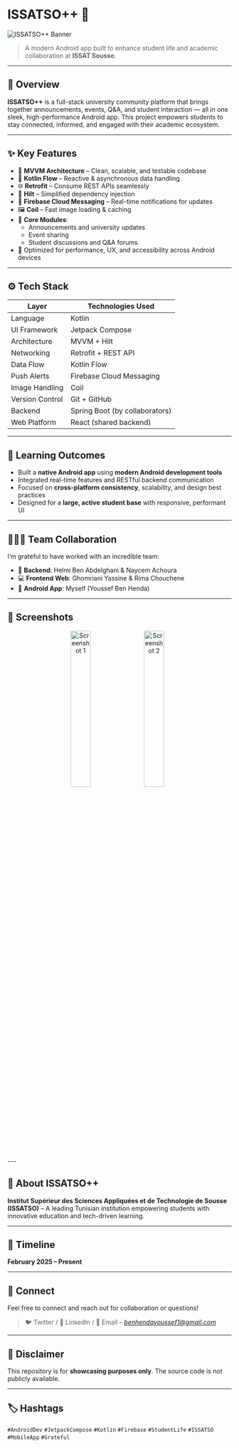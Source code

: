 # ISSATSO++ 🚀

![ISSATSO++ Banner](https://media.licdn.com/dms/image/v2/D4E22AQETCDr09PQy4g/feedshare-shrink_2048_1536/B4EZaqitWFHkAs-/0/1746617965590?e=1752710400&v=beta&t=R19E-fUuD2Yt0KlcuD7aniBoEQpPFCzn8tfpqjEFoUs)

> A modern Android app built to enhance student life and academic collaboration at **ISSAT Sousse**.

---

## 📱 Overview

**ISSATSO++** is a full-stack university community platform that brings together announcements, events, Q&A, and student interaction — all in one sleek, high-performance Android app. This project empowers students to stay connected, informed, and engaged with their academic ecosystem.

---

## ✨ Key Features

- 🧠 **MVVM Architecture** – Clean, scalable, and testable codebase
- 🔄 **Kotlin Flow** – Reactive & asynchronous data handling
- 🌐 **Retrofit** – Consume REST APIs seamlessly
- 🧪 **Hilt** – Simplified dependency injection
- 🔔 **Firebase Cloud Messaging** – Real-time notifications for updates
- 🖼️ **Coil** – Fast image loading & caching
- 📣 **Core Modules**:
  - Announcements and university updates
  - Event sharing
  - Student discussions and Q&A forums
- 🎨 Optimized for performance, UX, and accessibility across Android devices

---

## ⚙️ Tech Stack

| Layer          | Technologies Used |
|----------------|-------------------|
| Language       | Kotlin            |
| UI Framework   | Jetpack Compose   |
| Architecture   | MVVM + Hilt       |
| Networking     | Retrofit + REST API |
| Data Flow      | Kotlin Flow       |
| Push Alerts    | Firebase Cloud Messaging |
| Image Handling | Coil              |
| Version Control| Git + GitHub      |
| Backend        | Spring Boot (by collaborators) |
| Web Platform   | React (shared backend) |

---

## 🧠 Learning Outcomes

- Built a **native Android app** using **modern Android development tools**
- Integrated real-time features and RESTful backend communication
- Focused on **cross-platform consistency**, scalability, and design best practices
- Designed for a **large, active student base** with responsive, performant UI

---

## 🧑‍🤝‍🧑 Team Collaboration

I’m grateful to have worked with an incredible team:

- 🎯 **Backend**: Helmi Ben Abdelghani & Naycem Achoura  
- 💻 **Frontend Web**: Ghomriani Yassine & Rima Chouchene  
- 📱 **Android App**: Myself (Youssef Ben Henda)

---

## 📸 Screenshots

<p align="center">
  <img src="https://youssefbenhenda.vercel.app/static/media/4.9f47effd33ff27de2798.png" alt="Screenshot 1" width="30%" style="margin-right:10px;" />
  <img src="https://youssefbenhenda.vercel.app/static/media/8.8dc7c183c785815b6c2d.png" alt="Screenshot 2" width="30%" style="margin-right:10px;" />
</p>
---

## 🏫 About ISSATSO++

**Institut Supérieur des Sciences Appliquées et de Technologie de Sousse (ISSATSO)** – A leading Tunisian institution empowering students with innovative education and tech-driven learning.

---

## 📅 Timeline

**February 2025 – Present**

---

## 🔗 Connect

Feel free to connect and reach out for collaboration or questions!

> 🐦 Twitter / 💼 LinkedIn / 📧 Email – *benhendayoussef1@gmail.com*

---

## 📌 Disclaimer

This repository is for **showcasing purposes only**. The source code is not publicly available.

---

## 🏷️ Hashtags

`#AndroidDev` `#JetpackCompose` `#Kotlin` `#Firebase` `#StudentLife` `#ISSATSO` `#MobileApp` `#Grateful`

